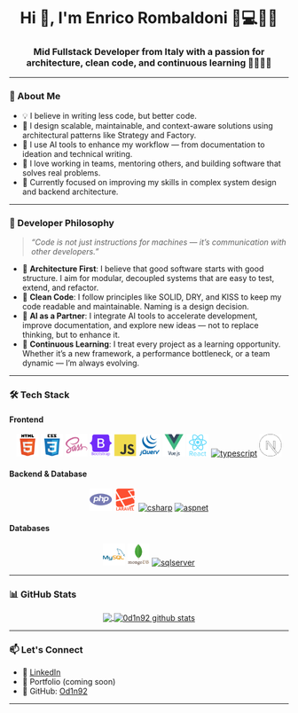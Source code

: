 <h1 align="center">Hi 👋, I'm Enrico Rombaldoni 🧠💻🇮🇹</h1>
<h3 align="center">Mid Fullstack Developer from Italy with a passion for architecture, clean code, and continuous learning 🧩🍝🐶🎣</h3>

---

### 🚀 About Me

- 💡 I believe in writing less code, but better code.
- 🧱 I design scalable, maintainable, and context-aware solutions using architectural patterns like Strategy and Factory.
- 🤖 I use AI tools to enhance my workflow — from documentation to ideation and technical writing.
- 👥 I love working in teams, mentoring others, and building software that solves real problems.
- 🎯 Currently focused on improving my skills in complex system design and backend architecture.

---

### 🧠 Developer Philosophy

> _“Code is not just instructions for machines — it’s communication with other developers.”_

- 🧩 **Architecture First**: I believe that good software starts with good structure. I aim for modular, decoupled systems that are easy to test, extend, and refactor.
- 🧼 **Clean Code**: I follow principles like SOLID, DRY, and KISS to keep my code readable and maintainable. Naming is a design decision.
- 🤖 **AI as a Partner**: I integrate AI tools to accelerate development, improve documentation, and explore new ideas — not to replace thinking, but to enhance it.
- 🔄 **Continuous Learning**: I treat every project as a learning opportunity. Whether it’s a new framework, a performance bottleneck, or a team dynamic — I’m always evolving.

---

### 🛠️ Tech Stack

#### Frontend
<p align="center">
  <a href="https://www.w3.org/html/" target="_blank"><img src="https://raw.githubusercontent.com/devicons/devicon/master/icons/html5/html5-original-wordmark.svg" alt="html5" width="40" height="40"/></a>
  <a href="https://www.w3schools.com/css/" target="_blank"><img src="https://raw.githubusercontent.com/devicons/devicon/master/icons/css3/css3-original-wordmark.svg" alt="css3" width="40" height="40"/></a>
  <a href="https://sass-lang.com" target="_blank"><img src="https://raw.githubusercontent.com/devicons/devicon/master/icons/sass/sass-original.svg" alt="sass" width="40" height="40"/></a>
  <a href="https://getbootstrap.com" target="_blank"><img src="https://raw.githubusercontent.com/devicons/devicon/master/icons/bootstrap/bootstrap-plain-wordmark.svg" alt="bootstrap" width="40" height="40"/></a>
  <a href="https://developer.mozilla.org/en-US/docs/Web/JavaScript" target="_blank"><img src="https://raw.githubusercontent.com/devicons/devicon/master/icons/javascript/javascript-original.svg" alt="javascript" width="40" height="40"/></a>
  <a href="#"><img src="https://raw.githubusercontent.com/devicons/devicon/master/icons/jquery/jquery-plain-wordmark.svg" alt="jquery" width="40" height="40"/></a>
  <a href="https://vuejs.org/" target="_blank"><img src="https://raw.githubusercontent.com/devicons/devicon/master/icons/vuejs/vuejs-original-wordmark.svg" alt="vuejs" width="40" height="40"/></a>
  <a href="https://reactjs.org/" target="_blank"><img src="https://raw.githubusercontent.com/devicons/devicon/master/icons/react/react-original-wordmark.svg" alt="react" width="40" height="40"/></a>
  <a href="https://www.typescriptlang.org/" target="_blank"><img src="https://cdn-icons-png.flaticon.com/512/5968/5968381.png" alt="typescript" width="40" height="40"/></a>
  <a href="https://nextjs.org/" target="_blank"><img src="https://raw.githubusercontent.com/devicons/devicon/master/icons/nextjs/nextjs-line.svg" alt="nextjs" width="40" height="40"/></a>
</p>

#### Backend & Database
<p align="center">
  <a href="https://www.php.net/" target="_blank"><img src="https://raw.githubusercontent.com/devicons/devicon/master/icons/php/php-plain.svg" alt="php" width="40" height="40"/></a>
  <a href="https://laravel.com/" target="_blank"><img src="https://raw.githubusercontent.com/devicons/devicon/master/icons/laravel/laravel-plain-wordmark.svg" alt="laravel" width="40" height="40"/></a>
  <a href="https://docs.microsoft.com/en-us/dotnet/csharp/" target="_blank"><img src="https://raw.githubusercontent.com/jmnote/z-icons/master/svg/csharp.svg" alt="csharp" width="40" height="40"/></a>
  <a href="https://dotnet.microsoft.com/en-us/apps/aspnet" target="_blank"><img src="https://www.nuget.org/profiles/aspnet/avatar?imageSize=512" alt="aspnet" width="40" height="40"/></a>
</p>

#### Databases
<p align="center">
  <a href="https://www.mysql.com/" target="_blank"><img src="https://raw.githubusercontent.com/devicons/devicon/master/icons/mysql/mysql-original-wordmark.svg" alt="mysql" width="40" height="40"/></a>
  <a href="https://www.mongodb.com/" target="_blank"><img src="https://raw.githubusercontent.com/devicons/devicon/master/icons/mongodb/mongodb-original-wordmark.svg" alt="mongodb" width="40" height="40"/></a>
  <a href="https://learn.microsoft.com/en-us/sql/sql-server/" target="_blank"><img src="https://cdn.jsdelivr.net/gh/devicons/devicon/icons/microsoftsqlserver/microsoftsqlserver-plain.svg" alt="sqlserver" width="40" height="40"/></a>
</p>

---

### 📊 GitHub Stats

<p align="center">
  <a href="https://github.com/anuraghazra/github-readme-stats">
    <img align="center" src="https://github-readme-stats.vercel.app/api/top-langs/?username=0d1n92&layout=compact&theme=darcula" />
  </a>
  <a href="https://github.com/anuraghazra/github-readme-stats">
    <img align="center" src="https://github-readme-stats.vercel.app/api?username=0d1n92&show_icons=true&include_all_commits=true&theme=darcula" alt="0d1n92 github stats" />
  </a>
</p>

---

### 📫 Let's Connect

- 💼 [LinkedIn](https://www.linkedin.com/in/enrico-rombaldoni-695189208/)
- 🧠 Portfolio (coming soon)
- 🐙 GitHub: [Od1n92](https://github.com/Od1n92)

---
